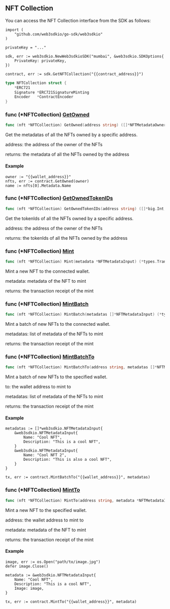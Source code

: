 
## NFT Collection

You can access the NFT Collection interface from the SDK as follows:

```
import (
	"github.com/web3sdkio/go-sdk/web3sdkio"
)

privateKey = "..."

sdk, err := web3sdkio.NewWeb3sdkioSDK("mumbai", &web3sdkio.SDKOptions{
	PrivateKey: privateKey,
})

contract, err := sdk.GetNFTCollection("{{contract_address}}")
```

```go
type NFTCollection struct {
    *ERC721
    Signature *ERC721SignatureMinting
    Encoder   *ContractEncoder
}
```

### func \(\*NFTCollection\) [GetOwned](<https://github.com/web3sdkio/go-sdk/blob/main/web3sdkio/nft_collection.go#L78>)

```go
func (nft *NFTCollection) GetOwned(address string) ([]*NFTMetadataOwner, error)
```

Get the metadatas of all the NFTs owned by a specific address\.

address: the address of the owner of the NFTs

returns: the metadata of all the NFTs owned by the address

#### Example

```
owner := "{{wallet_address}}"
nfts, err := contract.GetOwned(owner)
name := nfts[0].Metadata.Name
```

### func \(\*NFTCollection\) [GetOwnedTokenIDs](<https://github.com/web3sdkio/go-sdk/blob/main/web3sdkio/nft_collection.go#L95>)

```go
func (nft *NFTCollection) GetOwnedTokenIDs(address string) ([]*big.Int, error)
```

Get the tokenIds of all the NFTs owned by a specific address\.

address: the address of the owner of the NFTs

returns: the tokenIds of all the NFTs owned by the address

### func \(\*NFTCollection\) [Mint](<https://github.com/web3sdkio/go-sdk/blob/main/web3sdkio/nft_collection.go#L120>)

```go
func (nft *NFTCollection) Mint(metadata *NFTMetadataInput) (*types.Transaction, error)
```

Mint a new NFT to the connected wallet\.

metadata: metadata of the NFT to mint

returns: the transaction receipt of the mint

### func \(\*NFTCollection\) [MintBatch](<https://github.com/web3sdkio/go-sdk/blob/main/web3sdkio/nft_collection.go#L172>)

```go
func (nft *NFTCollection) MintBatch(metadatas []*NFTMetadataInput) (*types.Transaction, error)
```

Mint a batch of new NFTs to the connected wallet\.

metadatas: list of metadata of the NFTs to mint

returns: the transaction receipt of the mint

### func \(\*NFTCollection\) [MintBatchTo](<https://github.com/web3sdkio/go-sdk/blob/main/web3sdkio/nft_collection.go#L199>)

```go
func (nft *NFTCollection) MintBatchTo(address string, metadatas []*NFTMetadataInput) (*types.Transaction, error)
```

Mint a batch of new NFTs to the specified wallet\.

to: the wallet address to mint to

metadatas: list of metadata of the NFTs to mint

returns: the transaction receipt of the mint

#### Example

```
metadatas := []*web3sdkio.NFTMetadataInput{
	&web3sdkio.NFTMetadataInput{
		Name: "Cool NFT",
		Description: "This is a cool NFT",
	}
	&web3sdkio.NFTMetadataInput{
		Name: "Cool NFT 2",
		Description: "This is also a cool NFT",
	}
}

tx, err := contract.MintBatchTo("{{wallet_address}}", metadatas)
```

### func \(\*NFTCollection\) [MintTo](<https://github.com/web3sdkio/go-sdk/blob/main/web3sdkio/nft_collection.go#L145>)

```go
func (nft *NFTCollection) MintTo(address string, metadata *NFTMetadataInput) (*types.Transaction, error)
```

Mint a new NFT to the specified wallet\.

address: the wallet address to mint to

metadata: metadata of the NFT to mint

returns: the transaction receipt of the mint

#### Example

```
image, err := os.Open("path/to/image.jpg")
defer image.Close()

metadata := &web3sdkio.NFTMetadataInput{
	Name: "Cool NFT",
	Description: "This is a cool NFT",
	Image: image,
}

tx, err := contract.MintTo("{{wallet_address}}", metadata)
```
